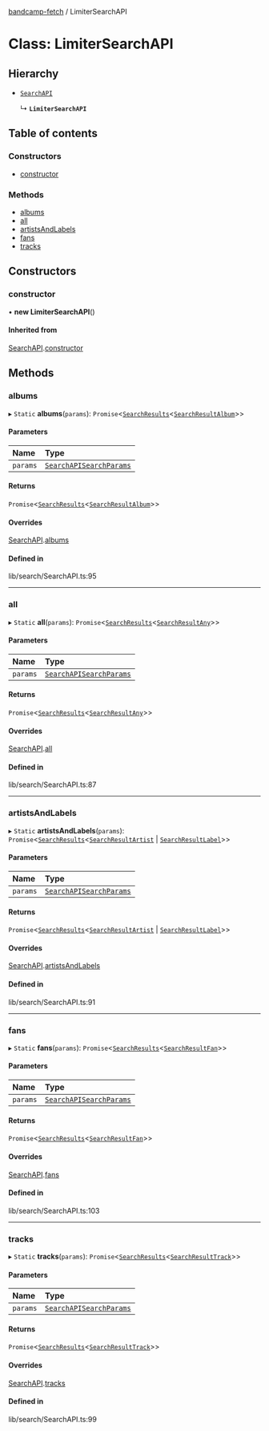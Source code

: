 [bandcamp-fetch](../README.md) / LimiterSearchAPI

# Class: LimiterSearchAPI

## Hierarchy

- [`SearchAPI`](SearchAPI.md)

  ↳ **`LimiterSearchAPI`**

## Table of contents

### Constructors

- [constructor](LimiterSearchAPI.md#constructor)

### Methods

- [albums](LimiterSearchAPI.md#albums)
- [all](LimiterSearchAPI.md#all)
- [artistsAndLabels](LimiterSearchAPI.md#artistsandlabels)
- [fans](LimiterSearchAPI.md#fans)
- [tracks](LimiterSearchAPI.md#tracks)

## Constructors

### constructor

• **new LimiterSearchAPI**()

#### Inherited from

[SearchAPI](SearchAPI.md).[constructor](SearchAPI.md#constructor)

## Methods

### albums

▸ `Static` **albums**(`params`): `Promise`<[`SearchResults`](../interfaces/SearchResults.md)<[`SearchResultAlbum`](../interfaces/SearchResultAlbum.md)\>\>

#### Parameters

| Name | Type |
| :------ | :------ |
| `params` | [`SearchAPISearchParams`](../interfaces/SearchAPISearchParams.md) |

#### Returns

`Promise`<[`SearchResults`](../interfaces/SearchResults.md)<[`SearchResultAlbum`](../interfaces/SearchResultAlbum.md)\>\>

#### Overrides

[SearchAPI](SearchAPI.md).[albums](SearchAPI.md#albums)

#### Defined in

lib/search/SearchAPI.ts:95

___

### all

▸ `Static` **all**(`params`): `Promise`<[`SearchResults`](../interfaces/SearchResults.md)<[`SearchResultAny`](../README.md#searchresultany)\>\>

#### Parameters

| Name | Type |
| :------ | :------ |
| `params` | [`SearchAPISearchParams`](../interfaces/SearchAPISearchParams.md) |

#### Returns

`Promise`<[`SearchResults`](../interfaces/SearchResults.md)<[`SearchResultAny`](../README.md#searchresultany)\>\>

#### Overrides

[SearchAPI](SearchAPI.md).[all](SearchAPI.md#all)

#### Defined in

lib/search/SearchAPI.ts:87

___

### artistsAndLabels

▸ `Static` **artistsAndLabels**(`params`): `Promise`<[`SearchResults`](../interfaces/SearchResults.md)<[`SearchResultArtist`](../interfaces/SearchResultArtist.md) \| [`SearchResultLabel`](../interfaces/SearchResultLabel.md)\>\>

#### Parameters

| Name | Type |
| :------ | :------ |
| `params` | [`SearchAPISearchParams`](../interfaces/SearchAPISearchParams.md) |

#### Returns

`Promise`<[`SearchResults`](../interfaces/SearchResults.md)<[`SearchResultArtist`](../interfaces/SearchResultArtist.md) \| [`SearchResultLabel`](../interfaces/SearchResultLabel.md)\>\>

#### Overrides

[SearchAPI](SearchAPI.md).[artistsAndLabels](SearchAPI.md#artistsandlabels)

#### Defined in

lib/search/SearchAPI.ts:91

___

### fans

▸ `Static` **fans**(`params`): `Promise`<[`SearchResults`](../interfaces/SearchResults.md)<[`SearchResultFan`](../interfaces/SearchResultFan.md)\>\>

#### Parameters

| Name | Type |
| :------ | :------ |
| `params` | [`SearchAPISearchParams`](../interfaces/SearchAPISearchParams.md) |

#### Returns

`Promise`<[`SearchResults`](../interfaces/SearchResults.md)<[`SearchResultFan`](../interfaces/SearchResultFan.md)\>\>

#### Overrides

[SearchAPI](SearchAPI.md).[fans](SearchAPI.md#fans)

#### Defined in

lib/search/SearchAPI.ts:103

___

### tracks

▸ `Static` **tracks**(`params`): `Promise`<[`SearchResults`](../interfaces/SearchResults.md)<[`SearchResultTrack`](../interfaces/SearchResultTrack.md)\>\>

#### Parameters

| Name | Type |
| :------ | :------ |
| `params` | [`SearchAPISearchParams`](../interfaces/SearchAPISearchParams.md) |

#### Returns

`Promise`<[`SearchResults`](../interfaces/SearchResults.md)<[`SearchResultTrack`](../interfaces/SearchResultTrack.md)\>\>

#### Overrides

[SearchAPI](SearchAPI.md).[tracks](SearchAPI.md#tracks)

#### Defined in

lib/search/SearchAPI.ts:99
